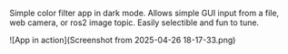 Simple color filter app in dark mode. 
Allows simple GUI input from a file, web camera, or ros2 image topic. 
Easily selectible and fun to tune. 


![App in action](Screenshot from 2025-04-26 18-17-33.png)
